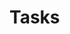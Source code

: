 <script setup>
    import tasks from '../.vitepress/components/Tasks.vue'
</script>

# Tasks

<tasks unit='../public/units.js'></tasks>